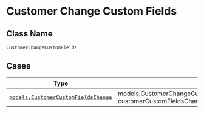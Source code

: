 
# Customer Change Custom Fields

## Class Name

`CustomerChangeCustomFields`

## Cases

| Type | Factory Method |
|  --- | --- |
| [`models.CustomerCustomFieldsChange`](../../../doc/models/customer-custom-fields-change.md) | models.CustomerChangeCustomFieldsContainer.FromCustomerCustomFieldsChange(models.CustomerCustomFieldsChange customerCustomFieldsChange) |

